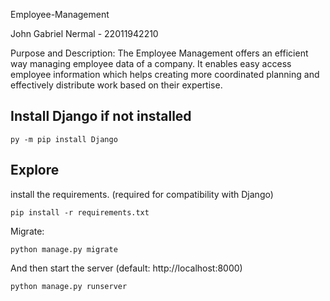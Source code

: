 Employee-Management

John Gabriel Nermal - 22011942210

Purpose and Description:
The Employee Management offers an efficient way managing employee data of a company.
It enables easy access employee information which helps creating more coordinated planning
and effectively distribute work based on their expertise.


## Install Django if not installed
    py -m pip install Django

## Explore
install the requirements. (required for compatibility with Django)

    pip install -r requirements.txt

Migrate:

    python manage.py migrate

And then start the server (default: http://localhost:8000)

    python manage.py runserver
